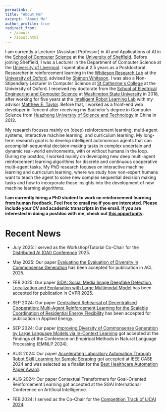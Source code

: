 ```yaml
---
permalink: /
title: "About Me"
excerpt: "About Me"
author_profile: true
redirect_from: 
  - /about/
  - /about.html
---
```


I am currently a Lecturer (Assistant Professor) in AI and Applications of AI in the [School of Computer Science](https://sheffield.ac.uk/cs) at the [University of Sheffield](https://sheffield.ac.uk/). Before joining Sheffield, I was a Lecturer in the Department of Computer Science at the [University of Liverpool](https://www.liverpool.ac.uk/). I spent about 2.5 years as a Postdoctoral Researcher in reinforcement learning in the [Whiteson Research Lab](https://whirl.cs.ox.ac.uk/) at the [University of Oxford](http://www.ox.ac.uk/), advised by [Shimon Whiteson](https://www.cs.ox.ac.uk/people/shimon.whiteson/). I was also a Non-Stipendiary Lecturer in Computer Science at [St Catherine's College](https://www.stcatz.ox.ac.uk/person/peng-bei/) at the University of Oxford. I received my doctorate from the [School of Electrical Engineering and Computer Science](https://school.eecs.wsu.edu/) at [Washington State University](https://wsu.edu/) in 2018, after working for five years at the [Intelligent Robot Learning Lab](https://irll.eecs.wsu.edu/) with my advisor [Matthew E. Taylor](https://drmatttaylor.net/). Before that, I worked as a front-end web developer in Tencent after receiving my Bachelor's degree in Computer Science from [Huazhong University of Science and Technology](http://english.hust.edu.cn/) in China in 2012.<br>

My research focuses mainly on (deep) reinforcement learning, multi-agent systems, interactive machine learning, and curriculum learning. My long-term research goal is to develop intelligent autonomous agents that can accomplish sequential decision-making tasks in complex uncertain and dynamic real-world environments, with or without humans in the loop. During my postdoc, I worked mainly on developing new deep multi-agent reinforcement learning algorithms for discrete and continuous cooperative multi-agent tasks. My PhD research focuses on interactive machine learning and curriculum learning, where we study how non-expert humans want to teach the agent to solve new complex sequential decision making tasks and how to incorporate these insights into the development of new machine learning algorithms. 


**I am currently hiring a PhD student to work on reinforcement learning from human feedback. Feel free to email me if you are interested. Please include your CV and academic transcripts in the email. If you are interested in doing a postdoc with me, check out [this opportunity](https://marie-sklodowska-curie-actions.ec.europa.eu/actions/postdoctoral-fellowships).**

# Recent News
* July 2025: I served as the Workshop/Tutorial Co-Chair for the [Distributed AI (DAI) Conference](https://www.adai.ai/dai/2025/index.html) 2025. 

* May 2025: Our paper [Evaluating the Evaluation of Diversity in Commonsense Generation](https://aclanthology.org/2025.acl-long.1181/) has been accepted for publication in ACL 2025.

* FEB 2025: Our paper [SIDA: Social Media Image Deepfake Detection, Localization and Explanation with Large Multimodal Model](https://openaccess.thecvf.com/content/CVPR2025/papers/Huang_SIDA_Social_Media_Image_Deepfake_Detection_Localization_and_Explanation_with_CVPR_2025_paper.pdf) has been accepted for publication in CVPR 2025.

* SEP 2024: Our paper [Centralised Rehearsal of Decentralised Cooperation: Multi-Agent Reinforcement Learning for the Scalable Coordination of Residential Energy Flexibility](https://www.sciencedirect.com/science/article/pii/S0306261924017896?via%3Dihub) has been accepted for publication in Applied Energy.

* SEP 2024: Our paper [Improving Diversity of Commonsense Generation by Large Language Models via In-Context Learning](https://arxiv.org/abs/2404.16807) got accepted at the Findings of the Conference on Empirical Methods in Natural Language Processing (EMNLP 2024).

* AUG 2024: Our paper [Accelerating Laboratory Automation Through Robot Skill Learning for Sample Scraping](https://arxiv.org/abs/2209.14875) got accepted at IEEE CASE 2024 and was selected as a finalist for the [Best Healthcare Automation Paper Award](https://2024.ieeecase.org/awards/).
  
* AUG 2024: Our paper Contextual Transformers for Goal-Oriented Reinforcement Learning got accepted at the SGAI International Conference on Artificial Intelligence.

* FEB 2024: I served as the Co-Chair for the [Competition Track of IJCAI 2024](https://ijcai24.org/call-for-competitions-and-challenges/). 
